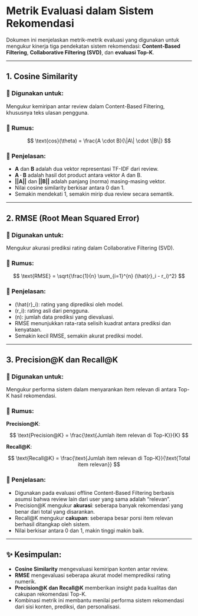 # Metrik Evaluasi dalam Sistem Rekomendasi

Dokumen ini menjelaskan metrik-metrik evaluasi yang digunakan untuk mengukur kinerja tiga pendekatan sistem rekomendasi: **Content-Based Filtering**, **Collaborative Filtering (SVD)**, dan **evaluasi Top-K**.

---

## 1. Cosine Similarity

### 📌 Digunakan untuk:
Mengukur kemiripan antar review dalam Content-Based Filtering, khususnya teks ulasan pengguna.

### 📐 Rumus:

$$
\text{cos}(\theta) = \frac{A \cdot B}{\|A\| \cdot \|B\|}
$$

### 🧠 Penjelasan:
- **A** dan **B** adalah dua vektor representasi TF-IDF dari review.
- **A · B** adalah hasil dot product antara vektor A dan B.
- **||A||** dan **||B||** adalah panjang (norma) masing-masing vektor.
- Nilai cosine similarity berkisar antara 0 dan 1.
- Semakin mendekati 1, semakin mirip dua review secara semantik.

---

## 2. RMSE (Root Mean Squared Error)

### 📌 Digunakan untuk:
Mengukur akurasi prediksi rating dalam Collaborative Filtering (SVD).

### 📐 Rumus:

$$
\text{RMSE} = \sqrt{\frac{1}{n} \sum_{i=1}^{n} (\hat{r}_i - r_i)^2}
$$

### 🧠 Penjelasan:
- \(\hat{r}_i\): rating yang diprediksi oleh model.
- \(r_i\): rating asli dari pengguna.
- \(n\): jumlah data prediksi yang dievaluasi.
- RMSE menunjukkan rata-rata selisih kuadrat antara prediksi dan kenyataan.
- Semakin kecil RMSE, semakin akurat prediksi model.

---

## 3. Precision@K dan Recall@K

### 📌 Digunakan untuk:
Mengukur performa sistem dalam menyarankan item relevan di antara Top-K hasil rekomendasi.

### 📐 Rumus:

**Precision@K**:

$$
\text{Precision@K} = \frac{\text{Jumlah item relevan di Top-K}}{K}
$$

**Recall@K**:

$$
\text{Recall@K} = \frac{\text{Jumlah item relevan di Top-K}}{\text{Total item relevan}}
$$

### 🧠 Penjelasan:
- Digunakan pada evaluasi offline Content-Based Filtering berbasis asumsi bahwa review lain dari user yang sama adalah “relevan”.
- Precision@K mengukur **akurasi**: seberapa banyak rekomendasi yang benar dari total yang disarankan.
- Recall@K mengukur **cakupan**: seberapa besar porsi item relevan berhasil ditangkap oleh sistem.
- Nilai berkisar antara 0 dan 1, makin tinggi makin baik.

---

## ✨ Kesimpulan:
- **Cosine Similarity** mengevaluasi kemiripan konten antar review.
- **RMSE** mengevaluasi seberapa akurat model memprediksi rating numerik.
- **Precision@K dan Recall@K** memberikan insight pada kualitas dan cakupan rekomendasi Top-K.
- Kombinasi metrik ini membantu menilai performa sistem rekomendasi dari sisi konten, prediksi, dan personalisasi.

